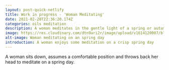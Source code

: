 ```yaml
---
layout: post-quick-netlify
title: Work in progress - 'Woman Meditating'
date: 2021-02-28T22:36:20.174Z
categories: oils meditation
description: A woman meditates in the gentle light of a spring or autumn day
image: https://res.cloudinary.com/dtn9ari2r/image/upload/v1614120007/blog/DSC_0005-small.png
alt-image: Woman meditating on an spring day
introduction: A woman enjoys some meditation on a crisp spring day
---
```

A woman sits down, assumes a comfortable position and throws back her head to meditate on a spring day.